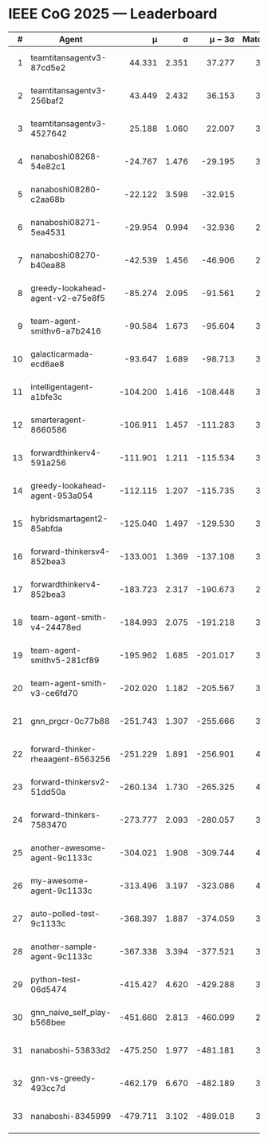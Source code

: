 # IEEE CoG 2025 — Leaderboard

| # | Agent | μ | σ | μ − 3σ | Matches | Updated |
|---:|---|---:|---:|---:|---:|---|
| 1 | teamtitansagentv3-87cd5e2 | 44.331 | 2.351 | 37.277 | 3700 | 2025-08-28 04:33 |
| 2 | teamtitansagentv3-256baf2 | 43.449 | 2.432 | 36.153 | 3914 | 2025-08-28 04:33 |
| 3 | teamtitansagentv3-4527642 | 25.188 | 1.060 | 22.007 | 3954 | 2025-08-28 04:33 |
| 4 | nanaboshi08268-54e82c1 | -24.767 | 1.476 | -29.195 | 3598 | 2025-08-28 04:33 |
| 5 | nanaboshi08280-c2aa68b | -22.122 | 3.598 | -32.915 | 380 | 2025-08-28 04:33 |
| 6 | nanaboshi08271-5ea4531 | -29.954 | 0.994 | -32.936 | 2160 | 2025-08-28 04:33 |
| 7 | nanaboshi08270-b40ea88 | -42.539 | 1.456 | -46.906 | 2618 | 2025-08-28 04:33 |
| 8 | greedy-lookahead-agent-v2-e75e8f5 | -85.274 | 2.095 | -91.561 | 2934 | 2025-08-28 04:33 |
| 9 | team-agent-smithv6-a7b2416 | -90.584 | 1.673 | -95.604 | 3940 | 2025-08-28 04:33 |
| 10 | galacticarmada-ecd6ae8 | -93.647 | 1.689 | -98.713 | 3320 | 2025-08-28 04:33 |
| 11 | intelligentagent-a1bfe3c | -104.200 | 1.416 | -108.448 | 3504 | 2025-08-28 04:33 |
| 12 | smarteragent-8660586 | -106.911 | 1.457 | -111.283 | 3163 | 2025-08-28 04:33 |
| 13 | forwardthinkerv4-591a256 | -111.901 | 1.211 | -115.534 | 3134 | 2025-08-28 04:33 |
| 14 | greedy-lookahead-agent-953a054 | -112.115 | 1.207 | -115.735 | 3614 | 2025-08-28 04:33 |
| 15 | hybridsmartagent2-85abfda | -125.040 | 1.497 | -129.530 | 3049 | 2025-08-28 04:33 |
| 16 | forward-thinkersv4-852bea3 | -133.001 | 1.369 | -137.108 | 3070 | 2025-08-28 04:33 |
| 17 | forwardthinkerv4-852bea3 | -183.723 | 2.317 | -190.673 | 2808 | 2025-08-28 04:33 |
| 18 | team-agent-smith-v4-24478ed | -184.993 | 2.075 | -191.218 | 3694 | 2025-08-28 04:33 |
| 19 | team-agent-smithv5-281cf89 | -195.962 | 1.685 | -201.017 | 3880 | 2025-08-28 04:33 |
| 20 | team-agent-smith-v3-ce6fd70 | -202.020 | 1.182 | -205.567 | 3934 | 2025-08-28 04:33 |
| 21 | gnn_prgcr-0c77b88 | -251.743 | 1.307 | -255.666 | 3100 | 2025-08-28 04:33 |
| 22 | forward-thinker-rheaagent-6563256 | -251.229 | 1.891 | -256.901 | 4042 | 2025-08-28 04:33 |
| 23 | forward-thinkersv2-51dd50a | -260.134 | 1.730 | -265.325 | 4122 | 2025-08-28 04:33 |
| 24 | forward-thinkers-7583470 | -273.777 | 2.093 | -280.057 | 3760 | 2025-08-28 04:33 |
| 25 | another-awesome-agent-9c1133c | -304.021 | 1.908 | -309.744 | 4360 | 2025-08-28 04:33 |
| 26 | my-awesome-agent-9c1133c | -313.496 | 3.197 | -323.086 | 4540 | 2025-08-28 04:33 |
| 27 | auto-polled-test-9c1133c | -368.397 | 1.887 | -374.059 | 3300 | 2025-08-28 04:33 |
| 28 | another-sample-agent-9c1133c | -367.338 | 3.394 | -377.521 | 3880 | 2025-08-28 04:33 |
| 29 | python-test-06d5474 | -415.427 | 4.620 | -429.288 | 3250 | 2025-08-28 04:33 |
| 30 | gnn_naive_self_play-b568bee | -451.660 | 2.813 | -460.099 | 2740 | 2025-08-28 04:33 |
| 31 | nanaboshi-53833d2 | -475.250 | 1.977 | -481.181 | 3240 | 2025-08-28 04:33 |
| 32 | gnn-vs-greedy-493cc7d | -462.179 | 6.670 | -482.189 | 3520 | 2025-08-28 04:33 |
| 33 | nanaboshi-8345999 | -479.711 | 3.102 | -489.018 | 3450 | 2025-08-28 04:33 |
